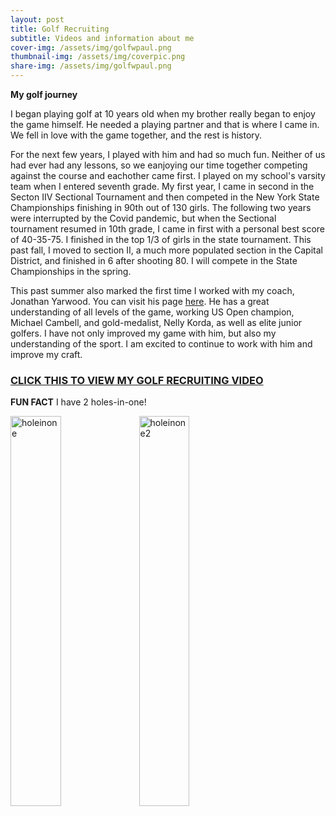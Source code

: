 ```yaml
---
layout: post
title: Golf Recruiting
subtitle: Videos and information about me
cover-img: /assets/img/golfwpaul.png
thumbnail-img: /assets/img/coverpic.png
share-img: /assets/img/golfwpaul.png
---
```


**My golf journey**

I began playing golf at 10 years old when my brother really began to enjoy the game himself. He needed a playing partner and that is where I came in. We fell in love with the game together, and the rest is history.

For the next few years, I played with him and had so much fun. Neither of us had ever had any lessons, so we eanjoying our time together competing against the course and eachother came first. I played on my school's varsity team when I entered seventh grade. My first year, I came in second in the Secton IIV Sectional Tournament and then competed in the New York State Championships finishing in 90th out of 130 girls. The following two years were interrupted by the Covid pandemic, but when the Sectional tournament resumed in 10th grade, I came in first with a personal best score of 40-35-75. I finished in the top 1/3 of girls in the state tournament. This past fall, I moved to section II, a much more populated section in the Capital District, and finished in 6 after shooting 80. I will compete in the State Championships in the spring.

This past summer also marked the first time I worked with my coach, Jonathan Yarwood. You can visit his page [here](https://jonathanyarwood.com/home-1). He has a great understanding of all levels of the game, working US Open champion, Michael Cambell, and gold-medalist, Nelly Korda, as well as elite junior golfers. I have not only improved my game with him, but also my understanding of the sport. I am excited to continue to work with him and improve my craft.

### [CLICK THIS TO VIEW MY GOLF RECRUITING VIDEO](https://www.youtube.com/shorts/69ltM7xsRf0)


**FUN FACT** I have 2 holes-in-one!

<p float="left">
<img src="https://user-images.githubusercontent.com/122045871/216205948-65fa696b-0bf2-43b5-a37b-7865c0df8555.png" alt="holeinone" width="40%"/> <img src="https://user-images.githubusercontent.com/122045871/216209738-2480e3a6-7513-4998-b06a-1edd0d54c156.png" alt="holeinone2" width="40%"/>
</p>
